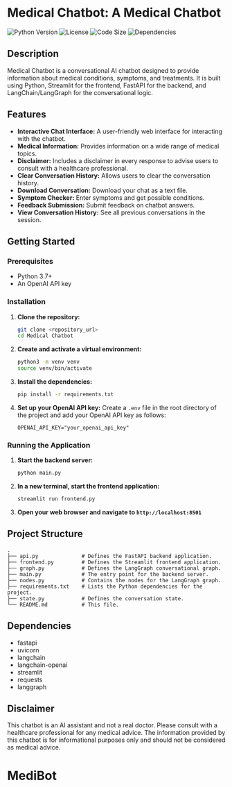 # Medical Chatbot: A Medical Chatbot

![Python Version](https://img.shields.io/badge/python-3.7%2B-blue)
![License](https://img.shields.io/badge/license-MIT-green)
![Code Size](https://img.shields.io/github/languages/code-size/khulalit/MediBot)
![Dependencies](https://img.shields.io/badge/dependencies-up--to--date-brightgreen)

## Description
Medical Chatbot is a conversational AI chatbot designed to provide information about medical conditions, symptoms, and treatments. It is built using Python, Streamlit for the frontend, FastAPI for the backend, and LangChain/LangGraph for the conversational logic.

## Features
*   **Interactive Chat Interface:** A user-friendly web interface for interacting with the chatbot.
*   **Medical Information:** Provides information on a wide range of medical topics.
*   **Disclaimer:** Includes a disclaimer in every response to advise users to consult with a healthcare professional.
*   **Clear Conversation History:** Allows users to clear the conversation history.
*   **Download Conversation:** Download your chat as a text file.
*   **Symptom Checker:** Enter symptoms and get possible conditions.
*   **Feedback Submission:** Submit feedback on chatbot answers.
*   **View Conversation History:** See all previous conversations in the session.

## Getting Started

### Prerequisites
*   Python 3.7+
*   An OpenAI API key

### Installation
1.  **Clone the repository:**
    ```bash
    git clone <repository_url>
    cd Medical Chatbot
    ```
2.  **Create and activate a virtual environment:**
    ```bash
    python3 -m venv venv
    source venv/bin/activate
    ```
3.  **Install the dependencies:**
    ```bash
    pip install -r requirements.txt
    ```
4.  **Set up your OpenAI API key:**
    Create a `.env` file in the root directory of the project and add your OpenAI API key as follows:
    ```
    OPENAI_API_KEY="your_openai_api_key"
    ```

### Running the Application
1.  **Start the backend server:**
    ```bash
    python main.py
    ```
2.  **In a new terminal, start the frontend application:**
    ```bash
    streamlit run frontend.py
    ```
3.  **Open your web browser and navigate to `http://localhost:8501`**

## Project Structure
```
.
├── api.py              # Defines the FastAPI backend application.
├── frontend.py         # Defines the Streamlit frontend application.
├── graph.py            # Defines the LangGraph conversational graph.
├── main.py             # The entry point for the backend server.
├── nodes.py            # Contains the nodes for the LangGraph graph.
├── requirements.txt    # Lists the Python dependencies for the project.
├── state.py            # Defines the conversation state.
└── README.md           # This file.
```

## Dependencies
*   fastapi
*   uvicorn
*   langchain
*   langchain-openai
*   streamlit
*   requests
*   langgraph

## Disclaimer
This chatbot is an AI assistant and not a real doctor. Please consult with a healthcare professional for any medical advice. The information provided by this chatbot is for informational purposes only and should not be considered as medical advice.
# MediBot
